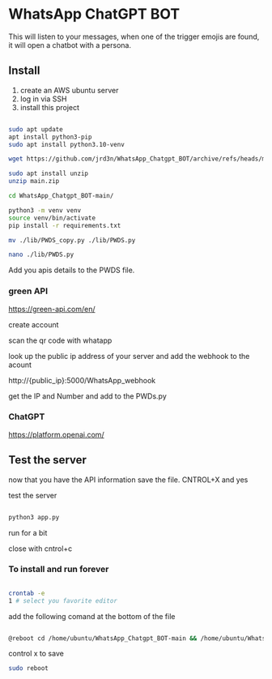 # WhatsApp ChatGPT BOT

This will listen to your messages, when one of the trigger emojis are found, it will open a chatbot with a persona.

## Install

1. create an AWS ubuntu server
2. log in via SSH
3. install this project

```bash

sudo apt update
apt install python3-pip
sudo apt install python3.10-venv

wget https://github.com/jrd3n/WhatsApp_Chatgpt_BOT/archive/refs/heads/main.zip

sudo apt install unzip
unzip main.zip

cd WhatsApp_Chatgpt_BOT-main/

python3 -m venv venv
source venv/bin/activate
pip install -r requirements.txt

mv ./lib/PWDS_copy.py ./lib/PWDS.py

nano ./lib/PWDS.py

```

Add you apis details to the PWDS file.

### green API

https://green-api.com/en/

create account

scan the qr code with whatapp

look up the public ip address of your server and add the webhook to the acount

http://{public_ip}:5000/WhatsApp_webhook

get the IP and Number and add to the PWDs.py

### ChatGPT

https://platform.openai.com/

## Test the server

now that you have the API information save the file. CNTROL+X and yes

test the server

```bash

python3 app.py

```
run for a bit

close with cntrol+c

### To install and run forever

```bash

crontab -e
1 # select you favorite editor

```

add the following comand at the bottom of the file
```bash

@reboot cd /home/ubuntu/WhatsApp_Chatgpt_BOT-main && /home/ubuntu/WhatsApp_Chatgpt_BOT-main/venv/bin/python3 /home/ubuntu/WhatsApp_Chatgpt_BOT-main/app.py  >> /home/ubuntu/WhatsApp_Chatgpt_BOT-main/log.txt 2>&1
```
control x to save

```bash
sudo reboot

```
